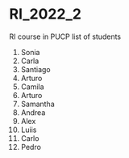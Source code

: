 # RI_2022_2
RI course in PUCP
list of students
1. Sonia
2. Carla
3. Santiago
4. Arturo
6. Camila
7. Arturo
8. Samantha
10. Andrea
11. Alex
12. Luiis
13. Carlo
14. Pedro
